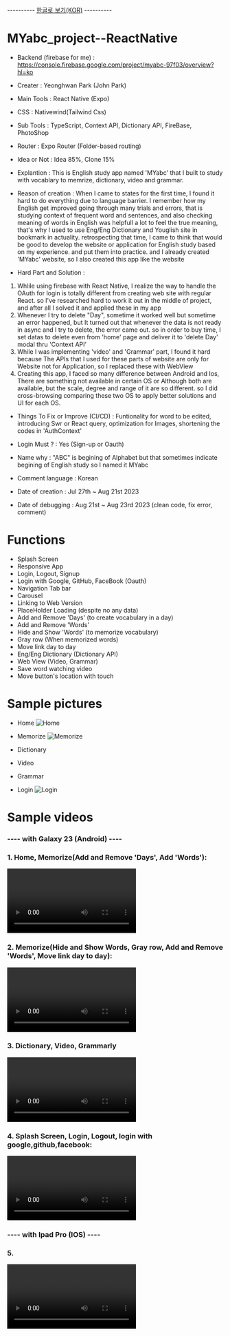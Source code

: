---------- <a href="README_KOR.md">한글로 보기(KOR)</a> ----------
# MYabc_project--ReactNative

- Backend (firebase for me) : https://console.firebase.google.com/project/myabc-97f03/overview?hl=ko

- Creater : Yeonghwan Park (John Park)
- Main Tools : React Native (Expo)
- CSS : Nativewind(Tailwind Css)
- Sub Tools : TypeScript, Context API, Dictionary API, FireBase, PhotoShop
- Router : Expo Router (Folder-based routing)
- Idea or Not : Idea 85%, Clone 15%
- Explantion :
  This is English study app named 'MYabc' that I built to study with vocablary to memrize, dictionary, video and grammar.
- Reason of creation :
  When I came to states for the first time, I found it hard to do everything due to language barrier.
  I remember how my English get improved going through many trials and errors, that is studying context of frequent word and sentences,
  and also checking meaning of words in English was helpfull a lot to feel the true meaning,
  that's why I used to use Eng/Eng Dictionary and Youglish site in bookmark in actuality.
  retrospecting that time, I came to think that would be good to develop the website or application for English study based on my experience.
  and put them into practice. and I already created 'MYabc' website, so I also created this app like the website
  
- Hard Part and Solution :
1. Whlile using firebase with React Native, I realize the way to handle the OAuth for login is totally different from creating web site with regular React. so I've researched hard to work it out in the middle of project, and after all I solved it and applied these in my app
2. Whenever I try to delete "Day", sometime it worked well but sometime an error happened, but It turned out that whenever the data is not ready in async and I try to delete, the error came out. so in order to buy time, I set datas to delete even from 'home' page and deliver it to 'delete Day' modal thru 'Context API'
3. While I was implementing 'video' and 'Grammar' part, I found it hard because The APIs that I used for these parts of website are only for Website not for Application, so I replaced these with WebView
4. Creating this app, I faced so many difference between Android and Ios, There are something not available in certain OS or Although both are available, but the scale, degree and range of it are so different. so I did cross-browsing comparing these two OS to apply better solutions and UI for each OS.

- Things To Fix or Improve (CI/CD) : Funtionality for word to be edited, introducing Swr or React query, optimization for Images, shortening the codes in 'AuthContext'

- Login Must ? : Yes (Sign-up or Oauth)
- Name why : "ABC" is begining of Alphabet but that sometimes indicate begining of English study so I named it MYabc

- Comment language : Korean

- Date of creation : Jul 27th ~ Aug 21st 2023
- Date of debugging : Aug 21st ~ Aug 23rd 2023  (clean code, fix error, comment)

# Functions
- Splash Screen
- Responsive App
- Login, Logout, Signup
- Login with Google, GitHub, FaceBook (Oauth)
- Navigation Tab bar
- Carousel
- Linking to Web Version
- PlaceHolder Loading (despite no any data)
- Add and Remove 'Days' (to create vocabulary in a day)
- Add and Remove 'Words'
- Hide and Show 'Words' (to memorize vocabulary)
- Gray row (When memorized words)
- Move link day to day
- Eng/Eng Dictionary (Dictionary API)
- Web View (Video, Grammar)
- Save word watching video
- Move button's location with touch

# Sample pictures

- Home
![Home](https://github.com/johnpark144/MYabc_project--ReactNative/assets/106279616/820c02fd-fa96-4fdf-be75-729b848adb4b)

- Memorize
![Memorize](https://github.com/johnpark144/MYabc_project--ReactNative/assets/106279616/e15b3b4f-25db-4983-85b4-9f477aa20303)
  
- Dictionary

- Video
  
- Grammar

- Login
![Login](https://github.com/johnpark144/MYabc_project--ReactNative/assets/106279616/9bd7d089-532c-49b5-bad5-f32775424e04)


# Sample videos
<h3> ---- with Galaxy 23 (Android) ---- </h3>

<h3> 1. Home, Memorize(Add and Remove 'Days', Add 'Words'): </h3>
<video src="https://github.com/johnpark144/MYabc_project--ReactNative/assets/106279616/e085283b-0395-4a8f-83b4-bad5d1e87f75"></video>

<h3> 2. Memorize(Hide and Show Words, Gray row, Add and Remove 'Words', Move link day to day): </h3>
<video src="https://github.com/johnpark144/MYabc_project--ReactNative/assets/106279616/3d7fbcad-ffc1-4b95-b667-eca6a963ad7f"></video>

<h3> 3. Dictionary, Video, Grammarly </h3>
<video src="https://github.com/johnpark144/MYabc_project--ReactNative/assets/106279616/e4563ebe-ffd9-4ab3-bbe7-d6fc25abea2d"></video>

<h3> 4. Splash Screen, Login, Logout, login with google,github,facebook: </h3>
<video src="https://github.com/johnpark144/MYabc_project--ReactNative/assets/106279616/d1d776a1-d0a2-4a51-b270-38ae52afda64"></video>

<h3> ---- with Ipad Pro (IOS) ---- </h3>
<h3> 5.  </h3>
<video src="https://github.com/johnpark144/MYabc_project--ReactNative/assets/106279616/212d095f-c5f5-409a-a768-8c10dd10173c"></video>
